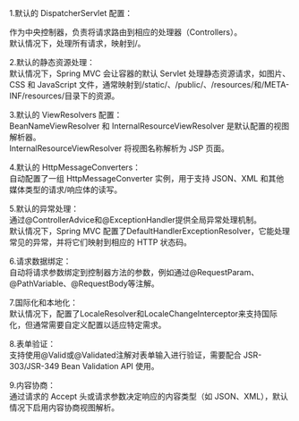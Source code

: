 1.默认的 DispatcherServlet 配置：            

作为中央控制器，负责将请求路由到相应的处理器（Controllers）。       
默认情况下，处理所有请求，映射到/。      

2.默认的静态资源处理：                 
默认情况下，Spring MVC 会让容器的默认 Servlet 处理静态资源请求，如图片、CSS 和 JavaScript 文件，通常映射到/static/、/public/、/resources/和/META-INF/resources/目录下的资源。

3.默认的 ViewResolvers 配置：         
BeanNameViewResolver 和 InternalResourceViewResolver 是默认配置的视图解析器。     
InternalResourceViewResolver 将视图名称解析为 JSP 页面。       

4.默认的 HttpMessageConverters：         
自动配置了一组 HttpMessageConverter 实例，用于支持 JSON、XML 和其他媒体类型的请求/响应体的读写。          

5.默认的异常处理：         
通过@ControllerAdvice和@ExceptionHandler提供全局异常处理机制。           
默认情况下，Spring MVC 配置了DefaultHandlerExceptionResolver，它能处理常见的异常，并将它们映射到相应的 HTTP 状态码。             

6.请求数据绑定：          
自动将请求参数绑定到控制器方法的参数，例如通过@RequestParam、@PathVariable、@RequestBody等注解。            

7.国际化和本地化：       
默认情况下，配置了LocaleResolver和LocaleChangeInterceptor来支持国际化，但通常需要自定义配置以适应特定需求。         
 
8.表单验证：          
支持使用@Valid或@Validated注解对表单输入进行验证，需要配合 JSR-303/JSR-349 Bean Validation API 使用。         

9.内容协商：         
通过请求的 Accept 头或请求参数决定响应的内容类型（如 JSON、XML），默认情况下启用内容协商视图解析。         
